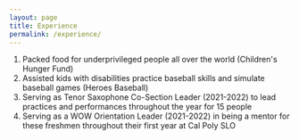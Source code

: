 ```yaml
---
layout: page
title: Experience
permalink: /experience/
---
```

1. Packed food for underprivileged people all over the world (Children's Hunger Fund)
2. Assisted kids with disabilities practice baseball skills and simulate baseball games (Heroes Baseball)
3. Serving as Tenor Saxophone Co-Section Leader (2021-2022) to lead practices and performances throughout the year for 15 people 
4. Serving as a WOW Orientation Leader (2021-2022) in being a mentor for these freshmen throughout their first year at Cal Poly SLO

